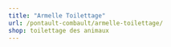 ```yaml
---
title: "Armelle Toilettage"
url: /pontault-combault/armelle-toilettage/
shop: toilettage des animaux
---
```

